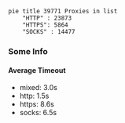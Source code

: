 
```mermaid
pie title 39771 Proxies in list
    "HTTP" : 23873
    "HTTPS": 5864
    "SOCKS" : 14477
```

### Some Info
#### Average Timeout

- mixed: 3.0s
- http: 1.5s
- https: 8.6s
- socks: 6.5s